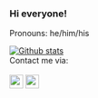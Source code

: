 ### Hi everyone!
Pronouns: he/him/his


[![Github stats](https://github-readme-stats.vercel.app/api?username=iSharipov&show_icons=true&hide_border=true)](https://github.com/iSharipov)
<br/>
Contact me via:<br/> <br/>
[<img height="24" width="24" src="https://cdn.jsdelivr.net/npm/simple-icons@v3/icons/linkedin.svg" />](https://www.linkedin.com/in/isharipov/)
[<img height="24" width="24" src="https://cdn.jsdelivr.net/npm/simple-icons@v3/icons/gmail.svg"/>](mailto:iliamsharipov@gmail.com)




<!--
**iSharipov/iSharipov** is a ✨ _special_ ✨ repository because its `README.md` (this file) appears on your GitHub profile.

Here are some ideas to get you started:

- 🔭 I’m currently working on ...
- 🌱 I’m currently learning ...
- 👯 I’m looking to collaborate on ...
- 🤔 I’m looking for help with ...
- 💬 Ask me about ...
- 📫 How to reach me: ...
- 😄 Pronouns: ...
- ⚡ Fun fact: ...
-->
